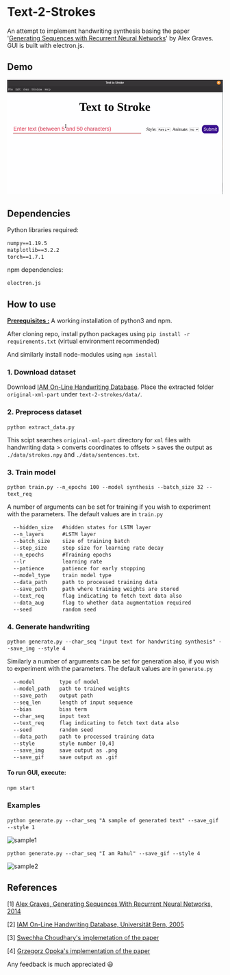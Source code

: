 # Text-2-Strokes

An attempt to implement handwriting synthesis basing the paper '[Generating Sequences with Recurrent Neural Networks](https://arxiv.org/abs/1308.0850)' by Alex Graves. GUI is built with electron.js.

## Demo
![GUI_workflow](https://raw.githubusercontent.com/rahul96rajan/text-2-strokes/main/results/samples/gui_example.gif)

## Dependencies
Python libraries required:
```
numpy==1.19.5
matplotlib==3.2.2
torch==1.7.1
```

npm dependencies:
```
electron.js
```

## How to use
<b><ins>Prerequisites :</ins></b>  A working installation of python3 and npm.

After cloning repo, install python packages using ```pip install -r requirements.txt``` (virtual environment recommended)

And similarly install node-modules using ```npm install```

### 1. Download dataset
Download [IAM On-Line Handwriting Database](http://www.fki.inf.unibe.ch/databases/iam-on-line-handwriting-database). Place the extracted folder `original-xml-part` under `text-2-strokes/data/`.

### 2. Preprocess dataset
```
python extract_data.py
```
This scipt searches `original-xml-part` directory for `xml` files with handwriting data > converts coordinates to offsets > saves the output as `./data/strokes.npy` and `./data/sentences.txt`.

### 3. Train model
```
python train.py --n_epochs 100 --model synthesis --batch_size 32 --text_req 
```

A number of arguments can be set for training if you wish to experiment with the parameters.  The default values are in `train.py`

```
  --hidden_size   #hidden states for LSTM layer
  --n_layers      #LSTM layer
  --batch_size    size of training batch
  --step_size     step size for learning rate decay
  --n_epochs      #Training epochs
  --lr            learning rate
  --patience      patience for early stopping
  --model_type    train model type
  --data_path     path to processed training data
  --save_path     path where training weights are stored
  --text_req      flag indicating to fetch text data also
  --data_aug      flag to whether data augmentation required
  --seed          random seed
```

### 4. Generate handwriting
```
python generate.py --char_seq "input text for handwriting synthesis" --save_img --style 4
```
Similarly a number of arguments can be set for generation also, if you wish to experiment with the parameters. The default values are in `generate.py`

```
  --model        type of model
  --model_path   path to trained weights
  --save_path    output path
  --seq_len      length of input sequence
  --bias         bias term
  --char_seq     input text
  --text_req     flag indicating to fetch text data also
  --seed         random seed
  --data_path    path to processed training data
  --style        style number [0,4]
  --save_img     save output as .png
  --save_gif     save output as .gif
```

#### To run GUI, execute:
```npm start```

### Examples
```
python generate.py --char_seq "A sample of generated text" --save_gif --style 1
```
![sample1](https://raw.githubusercontent.com/rahul96rajan/text-2-strokes/main/results/samples/generated_samples1.gif)
</br>
```
python generate.py --char_seq "I am Rahul" --save_gif --style 4
```
![sample2](https://raw.githubusercontent.com/rahul96rajan/text-2-strokes/main/results/samples/generated_samples2.gif)

## References
[1] [Alex Graves, Generating Sequences With Recurrent Neural Networks, 2014](https://arxiv.org/abs/1308.0850)

[2] [IAM On-Line Handwriting Database, Universität Bern, 2005](https://fki.tic.heia-fr.ch/databases/iam-on-line-handwriting-database)

[3] [Swechha Choudhary's implemetation of the paper](https://github.com/swechhachoudhary/Handwriting-synthesis)

[4] [Grzegorz Opoka's implementation of the paper](https://github.com/Grzego/handwriting-generation)



Any feedback is much appreciated :smiley:
